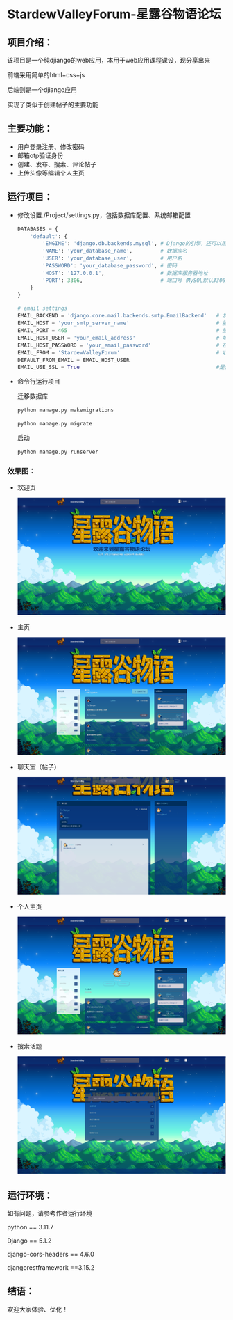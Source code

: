 # StardewValleyForum-星露谷物语论坛

## 项目介绍：

该项目是一个纯djiango的web应用，本用于web应用课程课设，现分享出来

前端采用简单的html+css+js

后端则是一个djiango应用

实现了类似于创建帖子的主要功能

## 主要功能：

- 用户登录注册、修改密码
- 邮箱otp验证身份
- 创建、发布、搜索、评论帖子
- 上传头像等编辑个人主页

## 运行项目：

- 修改设置./Project/settings.py，包括数据库配置、系统邮箱配置

  ```python
  DATABASES = {
      'default': {
          'ENGINE': 'django.db.backends.mysql',	# Django的引擎，还可以用Oracle等，这里使用的是mysql
          'NAME': 'your_database_name',	        # 数据库名
          'USER': 'your_database_user',		    # 用户名
          'PASSWORD': 'your_database_password',	# 密码
          'HOST': '127.0.0.1',			        # 数据库服务器地址
          'PORT': 3306,		                    # 端口号（MySQL默认3306）
      }
  }
  ```

  ```python
  # email settings
  EMAIL_BACKEND = 'django.core.mail.backends.smtp.EmailBackend'   # 发送邮件配置
  EMAIL_HOST = 'your_smtp_server_name'                            # 服务器名称
  EMAIL_PORT = 465                                                # 服务端口
  EMAIL_HOST_USER = 'your_email_address'                          # 填写自己邮箱
  EMAIL_HOST_PASSWORD = 'your_email_password'                     # 在邮箱中设置的客户端授权密码，并非邮箱密码
  EMAIL_FROM = 'StardewValleyForum'                               # 收件人看到的发件人
  DEFAULT_FROM_EMAIL = EMAIL_HOST_USER
  EMAIL_USE_SSL = True                                            #是否使用SSL加密
  ```

- 命令行运行项目
  
  迁移数据库
  ```bash
  python manage.py makemigrations
  ```
  ```bash
  python manage.py migrate
  ```
  启动
  ```bash
  python manage.py runserver
  ```

### 效果图：

- 欢迎页

  ![welcome](./picture/welcome.png)

- 主页

  ![homepage](./picture/homepage.png)

- 聊天室（帖子）

  ![post](./picture/post.png)

- 个人主页

  ![profile](./picture/profile.png)

- 搜索话题

  ![searchTopic](./picture/searchTopic.png)

## 运行环境：

如有问题，请参考作者运行环境

python == 3.11.7

Django == 5.1.2

django-cors-headers ==  4.6.0

djangorestframework  ==3.15.2

## 结语：
欢迎大家体验、优化！
